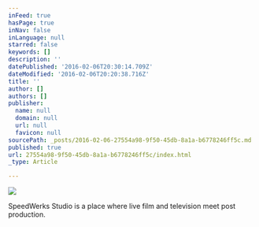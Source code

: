 ```yaml
---
inFeed: true
hasPage: true
inNav: false
inLanguage: null
starred: false
keywords: []
description: ''
datePublished: '2016-02-06T20:30:14.709Z'
dateModified: '2016-02-06T20:20:38.716Z'
title: ''
author: []
authors: []
publisher:
  name: null
  domain: null
  url: null
  favicon: null
sourcePath: _posts/2016-02-06-27554a98-9f50-45db-8a1a-b6778246ff5c.md
published: true
url: 27554a98-9f50-45db-8a1a-b6778246ff5c/index.html
_type: Article

---
```

![](https://the-grid-user-content.s3-us-west-2.amazonaws.com/b35f6053-8efe-4d15-b17f-c17142c9de24.png)

SpeedWerks Studio is a place where live film and television meet post production.